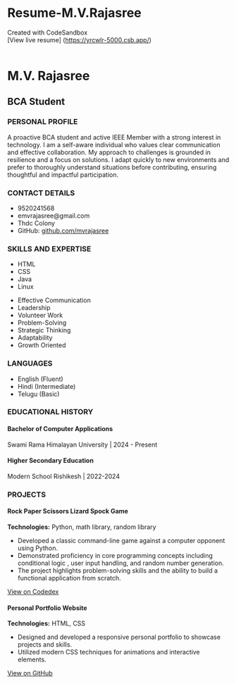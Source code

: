 # Resume-M.V.Rajasree
Created with CodeSandbox <br>
[View live resume] (https://yrcwlr-5000.csb.app/) <br>
<!DOCTYPE html>
<html lang="en">
  <head>
    <meta charset="UTF-8" />
    <meta name="viewport" content="width=device-width, initial-scale=1.0" />
    
  <link rel="stylesheet" href="styles.css" />
    <link
      href="https://fonts.googleapis.com/css2?family=Open+Sans:wght@400;600;700&display=swap"
      rel="stylesheet"
    />
  </head>
  <body>
    <div class="resume-container">
      <header class="resume-header">
        </div>
        <div class="name-title-container">
          <h1>M.V. Rajasree</h1>
          <h2>BCA Student</h2>
        </div>
      </header>

  <main>
        <div class="content-columns">
          <section class="left-column">
            <!-- Personal Profile -->
            <section class="section">
              <h3>PERSONAL PROFILE</h3>
              <p>
                A proactive BCA student and active IEEE Member with a strong
                interest in technology. I am a self-aware individual who values
                clear communication and effective collaboration. My approach to
                challenges is grounded in resilience and a focus on solutions. I
                adapt quickly to new environments and prefer to thoroughly
                understand situations before contributing, ensuring thoughtful
                and impactful participation.
              </p>
            </section>

            
  <section class="section contact-details">
              <!-- Added class for potential specific styling -->
            <h3>CONTACT DETAILS</h3>
              <ul>
                <li>9520241568</li>
                <li>emvrajasree@gmail.com</li>
                <li>Thdc Colony</li>
                <li>
                  GitHub:
                  <a href="https://github.com/mvrajasree" target="_blank"
                    >github.com/mvrajasree</a
                  >
                </li>
              </ul>
            </section>

  <section class="section">
              <h3>SKILLS AND EXPERTISE</h3>
              <ul class="hard-skills">
                <li>HTML</li>
                <li>CSS</li>
                <li>Java</li>
                <li>Linux</li>
              </ul>

  <ul class="soft-skills">
                <li>Effective Communication</li>
                <li>Leadership</li>
                <li>Volunteer Work</li>
                <li>Problem-Solving</li>
                <li>Strategic Thinking</li>
                <li>Adaptability</li>
                <li>Growth Oriented</li>
              </ul>
            </section>

  <section class="section">
              <h3>LANGUAGES</h3>
              <ul>
                <li>English (Fluent)</li>
                <li>Hindi (Intermediate)</li>
                <li>Telugu (Basic)</li>
              </ul>
            </section>
          </section>

  <section class="right-column">
            <!-- Educational History -->
            <section class="section">
              <h3>EDUCATIONAL HISTORY</h3>
              <div class="education-item">
                <h4>Bachelor of Computer Applications</h4>
                <p>Swami Rama Himalayan University | 2024 - Present</p>
              </div>
              <div class="education-item">
                <h4>Higher Secondary Education</h4>
                <p>Modern School Rishikesh | 2022-2024</p>
              </div>
            </section>


            
  <section class="section">
              <h3>PROJECTS</h3>
              <div class="project-item">
                <h4>Rock Paper Scissors Lizard Spock Game</h4>
                <p>
                  <strong>Technologies:</strong> Python, math library, random
                  library
                </p>
                <ul>
                  <li>
                    Developed a classic command-line game against a computer
                    opponent using Python.
                  </li>
                  <li>
                    Demonstrated proficiency in core programming concepts
                    including conditional logic , user input handling, and
                    random number generation.
                  </li>
                  <li>
                    The project highlights problem-solving skills and the
                    ability to build a functional application from scratch.
                  </li>
                </ul>
                <p>
                  <a
                    href="https://www.codedex.io/@KaidaRex/build/rock_paper_scissors.py"
                    target="_blank"
                    >View on Codedex</a
                  >
                </p>
              </div>
              <div class="project-item">
                <h4>Personal Portfolio Website</h4>
                <p><strong>Technologies:</strong> HTML, CSS</p>
                <ul>
                  <li>
                    Designed and developed a responsive personal portfolio to
                    showcase projects and skills.
                  </li>
                  <li>
                    Utilized modern CSS techniques for animations and
                    interactive elements.
                  </li>
                </ul>
                <p>
                  <a
                    href="https://github.com/mvrajasree/Resume-M.V.Rajasree/edit/main/README.md"
                    target="_blank"
                    >View on GitHub</a
                  >
                </p>
              </div>
              <!-- Add more project items as needed -->
            </section>
            <!-- End Projects Section -->
          </section>
        </div>
      </main>
    </div>
  </body>
</html>

